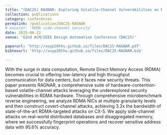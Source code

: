 ```yaml
---
title: "[DAC25] RAGNAR: Exploring Volatile-Channel Vulnerabilities on RDMA NIC"
collection: publications
category: conferences
permalink: /publication/DAC25-RAGNAR
# excerpt: 'RDMA side-channel security'
date: 2025-06-22
venue: '62nd ACM/IEEE Design Automation Conference (DAC25)'

paperurl: 'http://xuyp20thu.github.io/files/DAC25-RAGNAR.pdf'
bibtexurl: 'http://xuyp20thu.github.io/files/DAC25-RAGNAR.bib'

---
```

With the surge in data computation, Remote Direct Memory Access (RDMA) becomes crucial to offering low-latency and high throughput communication for data centers, but it faces new security threats. This paper presents RAGNAR, a comprehensive suite of hardware-contention-based volatile-channel attacks leveraging the underexplored security vulnerabilities in RDMA hardware. Through comprehensive microbenchmark reverse engineering, we analyze RDMA NICs at multiple granularity levels and then construct covert-channel attacks, achieving 3.2x the bandwidth of state-of-the-art RDMA-targeted attacks on CX-5. We apply side-channel attacks on real-world distributed databases and disaggregated memory, where we successfully fingerprint operations and recover sensitive address data with 95.6% accuracy.